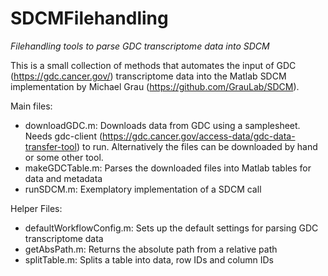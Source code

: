 # SDCMFilehandling
*Filehandling tools to parse GDC transcriptome data into SDCM*

This is a small collection of methods that automates the input of GDC (https://gdc.cancer.gov/) transcriptome data 
into the Matlab SDCM implementation by Michael Grau (https://github.com/GrauLab/SDCM).

Main files:
* downloadGDC.m: Downloads data from GDC using a samplesheet. Needs gdc-client (https://gdc.cancer.gov/access-data/gdc-data-transfer-tool) to run. Alternatively the files can be downloaded by hand or some other tool.
* makeGDCTable.m: Parses the downloaded files into Matlab tables for data and metadata
* runSDCM.m: Exemplatory implementation of a SDCM call

Helper Files:
* defaultWorkflowConfig.m: Sets up the default settings for parsing GDC transcriptome data
* getAbsPath.m: Returns the absolute path from a relative path
* splitTable.m: Splits a table into data, row IDs and column IDs
